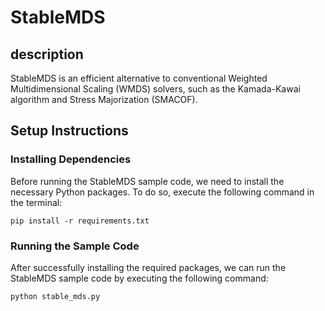 # StableMDS

## description

StableMDS is an efficient alternative to conventional Weighted Multidimensional Scaling (WMDS) solvers, such as the Kamada-Kawai algorithm and Stress Majorization (SMACOF).

## Setup Instructions

### Installing Dependencies

Before running the StableMDS sample code, we need to install the necessary Python packages. To do so, execute the following command in the terminal:

```
pip install -r requirements.txt
```

### Running the Sample Code

After successfully installing the required packages, we can run the StableMDS sample code by executing the following command:

```
python stable_mds.py
```
